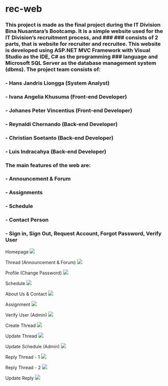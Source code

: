 # rec-web

### This project is made as the final project during the IT Division Bina Nusantara’s Bootcamp. It is a simple website used for the IT Division’s recruitment process, and ### ### consists of 2 parts, that is website for recruiter and recruitee. This website is developed using ASP.NET MVC Framework with Visual Studio as the IDE, C# as the programming ### language and Microsoft SQL Server as the database management system (dbms). The project team consists of:
### - Hans Jandris Liongga (System Analyst)
### - Ivana Angelia Khusuma (Front-end Developer)
### - Johanes Peter Vincentius (Front-end Developer)
### - Reynaldi Chernando (Back-end Developer)
### - Christian Soetanto (Back-end Developer)
### - Luis Indracahya (Back-end Developer)

### The main features of the web are:
### - Announcement & Forum
### - Assignments
### - Schedule
### - Contact Person
### - Sign in, Sign Out, Request Account, Forgot Password, Verify User

Homepage
![](https://github.com/reynaldichernando/rec-web/blob/master/screenshots/1.png?raw=true)

Thread (Announcement & Forum)
![](https://github.com/reynaldichernando/rec-web/blob/master/screenshots/2.png?raw=true)

Profile (Change Password)
![](https://github.com/reynaldichernando/rec-web/blob/master/screenshots/3.png?raw=true)

Schedule
![](https://github.com/reynaldichernando/rec-web/blob/master/screenshots/8.png?raw=true)

About Us & Contact
![](https://github.com/reynaldichernando/rec-web/blob/master/screenshots/4.png?raw=true)

Assignment
![](https://github.com/reynaldichernando/rec-web/blob/master/screenshots/5.png?raw=true)

Verify User (Admin)
![](https://github.com/reynaldichernando/rec-web/blob/master/screenshots/6.png?raw=true)

Create Thread
![](https://github.com/reynaldichernando/rec-web/blob/master/screenshots/9.png?raw=true)

Update Thread
![](https://github.com/reynaldichernando/rec-web/blob/master/screenshots/10.png?raw=true)

Update Schedule (Admin)
![](https://github.com/reynaldichernando/rec-web/blob/master/screenshots/7.png?raw=true)

Reply Thread - 1
![](https://github.com/reynaldichernando/rec-web/blob/master/screenshots/13.png?raw=true)

Reply Thread - 2
![](https://github.com/reynaldichernando/rec-web/blob/master/screenshots/11.png?raw=true)

Update Reply
![](https://github.com/reynaldichernando/rec-web/blob/master/screenshots/12.png?raw=true)

